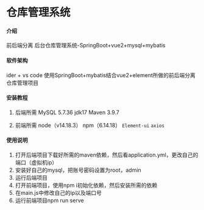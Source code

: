 # 仓库管理系统

#### 介绍
前后端分离 后台仓库管理系统-SpringBoot+vue2+mysql+mybatis

#### 软件架构
ider + vs code
使用SpringBoot+mybatis结合vue2+element所做的前后端分离仓库管理项目

#### 安装教程
1.  后端所需
MySQL 5.7.36
jdk17
Maven 3.9.7

2.  前端所需
node（v14.18.3）    npm（6.14.18）
`Element-ui`
`axios`

#### 使用说明
1.  打开后端项目下载好所需的maven依赖，然后看application.yml，更改自己的端口（虚拟机ip）
2.  安装好自己的mysql，把账号密码设置为root，admin
3.  运行后端项目
4.  打开前端项目，使用npm i初始化依赖，然后安装所需的依赖
5.  在main.js中修改自己的ip以及端口号
6.  运行前端项目npm run serve
